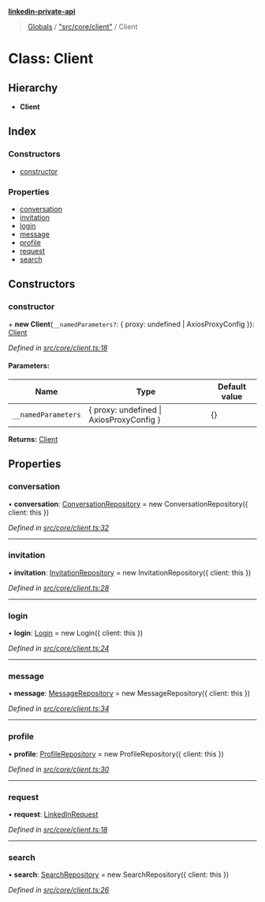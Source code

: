 **[linkedin-private-api](../README.md)**

> [Globals](../globals.md) / ["src/core/client"](../modules/_src_core_client_.md) / Client

# Class: Client

## Hierarchy

* **Client**

## Index

### Constructors

* [constructor](_src_core_client_.client.md#constructor)

### Properties

* [conversation](_src_core_client_.client.md#conversation)
* [invitation](_src_core_client_.client.md#invitation)
* [login](_src_core_client_.client.md#login)
* [message](_src_core_client_.client.md#message)
* [profile](_src_core_client_.client.md#profile)
* [request](_src_core_client_.client.md#request)
* [search](_src_core_client_.client.md#search)

## Constructors

### constructor

\+ **new Client**(`__namedParameters?`: { proxy: undefined \| AxiosProxyConfig  }): [Client](_src_core_client_.client.md)

*Defined in [src/core/client.ts:18](https://github.com/cosiall/linkedin-private-api/blob/7ebb094/src/core/client.ts#L18)*

#### Parameters:

Name | Type | Default value |
------ | ------ | ------ |
`__namedParameters` | { proxy: undefined \| AxiosProxyConfig  } | {} |

**Returns:** [Client](_src_core_client_.client.md)

## Properties

### conversation

•  **conversation**: [ConversationRepository](_src_repositories_conversation_repository_.conversationrepository.md) = new ConversationRepository({ client: this })

*Defined in [src/core/client.ts:32](https://github.com/cosiall/linkedin-private-api/blob/7ebb094/src/core/client.ts#L32)*

___

### invitation

•  **invitation**: [InvitationRepository](_src_repositories_invitation_repository_.invitationrepository.md) = new InvitationRepository({ client: this })

*Defined in [src/core/client.ts:28](https://github.com/cosiall/linkedin-private-api/blob/7ebb094/src/core/client.ts#L28)*

___

### login

•  **login**: [Login](_src_core_login_.login.md) = new Login({ client: this })

*Defined in [src/core/client.ts:24](https://github.com/cosiall/linkedin-private-api/blob/7ebb094/src/core/client.ts#L24)*

___

### message

•  **message**: [MessageRepository](_src_repositories_message_repository_.messagerepository.md) = new MessageRepository({ client: this })

*Defined in [src/core/client.ts:34](https://github.com/cosiall/linkedin-private-api/blob/7ebb094/src/core/client.ts#L34)*

___

### profile

•  **profile**: [ProfileRepository](_src_repositories_profile_repository_.profilerepository.md) = new ProfileRepository({ client: this })

*Defined in [src/core/client.ts:30](https://github.com/cosiall/linkedin-private-api/blob/7ebb094/src/core/client.ts#L30)*

___

### request

•  **request**: [LinkedInRequest](_src_core_linkedin_request_.linkedinrequest.md)

*Defined in [src/core/client.ts:18](https://github.com/cosiall/linkedin-private-api/blob/7ebb094/src/core/client.ts#L18)*

___

### search

•  **search**: [SearchRepository](_src_repositories_search_repository_.searchrepository.md) = new SearchRepository({ client: this })

*Defined in [src/core/client.ts:26](https://github.com/cosiall/linkedin-private-api/blob/7ebb094/src/core/client.ts#L26)*
